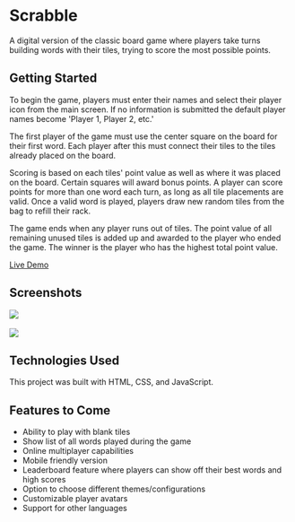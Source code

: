 # Scrabble 
A digital version of the classic board game where players take turns building words with their tiles, trying to score the most possible points.

## Getting Started
To begin the game, players must enter their names and select their player icon from the main screen. If no information is submitted the default player names become 'Player 1, Player 2, etc.'<br>

The first player of the game must use the center square on the board for their first word. Each player after this must connect their tiles to the tiles already placed on the board.<br>

Scoring is based on each tiles' point value as well as where it was placed on the board. Certain squares will award bonus points. A player can score points for more than one word each turn, as long as all tile placements are valid. Once a valid word is played, players draw new random tiles from the bag to refill their rack.<br>

The game ends when any player runs out of tiles. The point value of all remaining unused tiles is added up and awarded to the player who ended the game. The winner is the player who has the highest total point value.<br>

[Live Demo](https://pages.git.generalassemb.ly/jontoye/project-scrabble-game/)

## Screenshots
<img src="https://i.imgur.com/S0dDHyA.png">
<br>
<br>
<img src="https://i.imgur.com/TXaHpZo.png">


## Technologies Used
This project was built with HTML, CSS, and JavaScript. 

## Features to Come
- Ability to play with blank tiles
- Show list of all words played during the game
- Online multiplayer capabilities
- Mobile friendly version
- Leaderboard feature where players can show off their best words and high scores
- Option to choose different themes/configurations
- Customizable player avatars
- Support for other languages